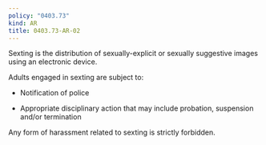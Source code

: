 ```yaml
---
policy: "0403.73"
kind: AR
title: 0403.73-AR-02
---
```


Sexting is the distribution of sexually-explicit or sexually suggestive images using an electronic device.

Adults engaged in sexting are subject to:

- Notification of police

- Appropriate disciplinary action that may include probation, suspension and/or termination

Any form of harassment related to sexting is strictly forbidden.

